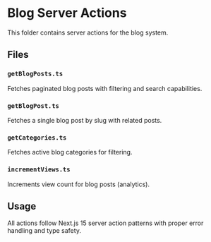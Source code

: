 # Blog Server Actions

This folder contains server actions for the blog system.

## Files

### `getBlogPosts.ts`
Fetches paginated blog posts with filtering and search capabilities.

### `getBlogPost.ts`
Fetches a single blog post by slug with related posts.

### `getCategories.ts`
Fetches active blog categories for filtering.

### `incrementViews.ts`
Increments view count for blog posts (analytics).

## Usage

All actions follow Next.js 15 server action patterns with proper error handling and type safety.



